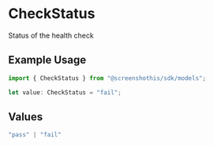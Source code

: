 # CheckStatus

Status of the health check

## Example Usage

```typescript
import { CheckStatus } from "@screenshothis/sdk/models";

let value: CheckStatus = "fail";
```

## Values

```typescript
"pass" | "fail"
```